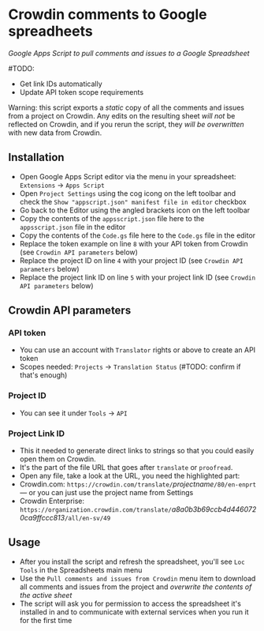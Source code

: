 # Crowdin comments to Google spreadheets
*Google Apps Script to pull comments and issues to a Google Spreadsheet*

#TODO:
- Get link IDs automatically
- Update API token scope requirements

Warning: this script exports a *static* copy of all the comments and issues from a project on Crowdin. Any edits on the resulting sheet *will not* be reflected on Crowdin, and if you rerun the script, they *will be overwritten* with new data from Crowdin.

## Installation
- Open Google Apps Script editor via the menu in your spreadsheet: `Extensions` → `Apps Script`
- Open `Project Settings` using the cog icong on the left toolbar and check the `Show "appscript.json" manifest file in editor` checkbox
- Go back to the Editor using the angled brackets icon on the left toolbar
- Copy the contents of the `appsscript.json` file here to the `appsscript.json` file in the editor
- Copy the contents of the `Code.gs` file here to the `Code.gs` file in the editor
- Replace the token example on line `8` with your API token from Crowdin (see `Crowdin API parameters` below)
- Replace the project ID on line `4` with your project ID (see `Crowdin API parameters` below)
- Replace the project link ID on line `5` with your project link ID (see `Crowdin API parameters` below)

## Crowdin API parameters
### API token
- You can use an account with `Translator` rights or above to create an API token
- Scopes needed: `Projects` → `Translation Status` (#TODO: confirm if that's enough)
### Project ID
- You can see it under `Tools` → `API`
### Project Link ID
- This it needed to generate direct links to strings so that you could easily open them on Crowdin.
- It's the part of the file URL that goes after `translate` or `proofread`.
- Open any file, take a look at the URL, you need the highlighted part:
- Crowdin.com: `https://crowdin.com/translate/`*projectname*`/80/en-enprt` — or you can just use the project name from Settings
- Crowdin Enterprise: `https://organization.crowdin.com/translate/`*a8a0b3b69ccb4d4460720ca9ffccc813*`/all/en-sv/49`

## Usage
- After you install the script and refresh the spreadsheet, you'll see `Loc Tools` in the Spreadsheets main menu
- Use the `Pull comments and issues from Crowdin` menu item to download all comments and issues from the project and *overwrite the contents of the active sheet*
- The script will ask you for permission to access the spreadsheet it's installed in and to communicate with external services when you run it for the first time

